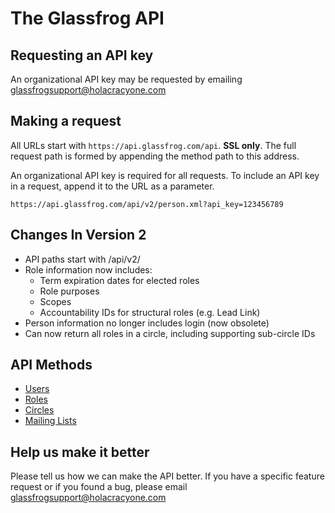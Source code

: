 The Glassfrog API
====================


Requesting an API key
----------------

An organizational API key may be requested by emailing glassfrogsupport@holacracyone.com 


Making a request
----------------

All URLs start with `https://api.glassfrog.com/api`. **SSL only**.  The full request path is formed by appending the method path to this address.

An organizational API key is required for all requests.  To include an API key in a request, append it to the URL as a parameter.

```
https://api.glassfrog.com/api/v2/person.xml?api_key=123456789
```

Changes In Version 2
-----------------
* API paths start with /api/v2/
* Role information now includes:
	* Term expiration dates for elected roles
	* Role purposes
	* Scopes
	* Accountability IDs for structural roles (e.g. Lead Link)
* Person information no longer includes login (now obsolete)
* Can now return all roles in a circle, including supporting sub-circle IDs


API Methods
-----------------

* [Users](https://github.com/holacracybrian/glassfrog-api/blob/API_v2/sections/users.md)
* [Roles](https://github.com/holacracybrian/glassfrog-api/blob/API_v2/sections/roles.md)
* [Circles](https://github.com/holacracybrian/glassfrog-api/blob/API_v2/sections/circles.md)
* [Mailing Lists](https://github.com/holacracybrian/glassfrog-api/blob/API_v2/sections/mailing_lists.md)


Help us make it better
----------------------

Please tell us how we can make the API better.  If you have a specific feature request or if you found a bug, please email glassfrogsupport@holacracyone.com  
